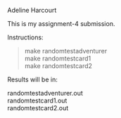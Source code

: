 Adeline Harcourt

This is my assignment-4 submission.

Instructions:

> make randomtestadventurer <br />
> make randomtestcard1 <br />
> make randomtestcard2 <br />

Results will be in:

randomtestadventurer.out <br />
randomtestcard1.out <br />
randomtestcard2.out
